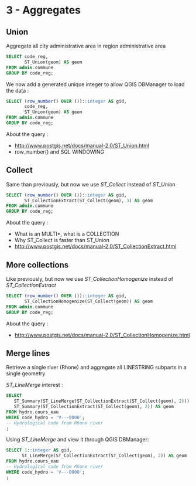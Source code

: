 3 - Aggregates
==============

Union
-----

Aggregate all city administrative area in region administrative area

```SQL
SELECT code_reg,
       ST_Union(geom) AS geom
FROM admin.commune
GROUP BY code_reg;
```

We now add a generated unique integer to allow QGIS DBManager to load the data :

```SQL
SELECT (row_number() OVER ())::integer AS gid, 
       code_reg,
       ST_Union(geom) AS geom
FROM admin.commune
GROUP BY code_reg;
```


About the query : 
- http://www.postgis.net/docs/manual-2.0/ST_Union.html
- row_number() and SQL WINDOWING

Collect
-------

Same than previously, but now we use _ST_Collect_ instead of _ST_Union_

```SQL
SELECT (row_number() OVER ())::integer AS gid, 
       ST_CollectionExtract(ST_Collect(geom), 3) AS geom
FROM admin.commune
GROUP BY code_reg;
```

About the query : 
- What is an MULTI*, what is a COLLECTION
- Why ST_Collect is faster than ST_Union
- http://www.postgis.net/docs/manual-2.0/ST_CollectionExtract.html

More collections
----------------

Like previously, but now we use _ST_CollectionHomogenize_ instead of _ST_CollectionExtract_

```SQL
SELECT (row_number() OVER ())::integer AS gid, 
       ST_CollectionHomogenize(ST_Collect(geom)) AS geom
FROM admin.commune
GROUP BY code_reg;
```

About the query : 
- http://www.postgis.net/docs/manual-2.0/ST_CollectionHomogenize.html

Merge lines
-----------

Retrieve a single river (Rhone) and aggregate all LINESTRING subparts in a single geometry

_ST_LineMerge_ interest :

```SQL
SELECT
   ST_Summary(ST_LineMerge(ST_CollectionExtract(ST_Collect(geom), 2))) AS geom,
   ST_Summary(ST_CollectionExtract(ST_Collect(geom), 2)) AS geom 
FROM hydro.cours_eau 
WHERE code_hydro = 'V---0000';
-- Hydrological code from Rhone river
;
```

Using _ST_LineMerge_ and view it through QGIS DBManager:

```SQL
SELECT 1::integer AS gid,
      ST_LineMerge(ST_CollectionExtract(ST_Collect(geom), 2)) AS geom
FROM hydro.cours_eau 
-- Hydrological code from Rhone river
WHERE code_hydro = 'V---0000';
;
```
